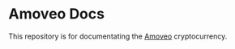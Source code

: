 Amoveo Docs
==========

This repository is for documentating the [Amoveo](https://github.com/zack-bitcoin/amoveo) cryptocurrency.

